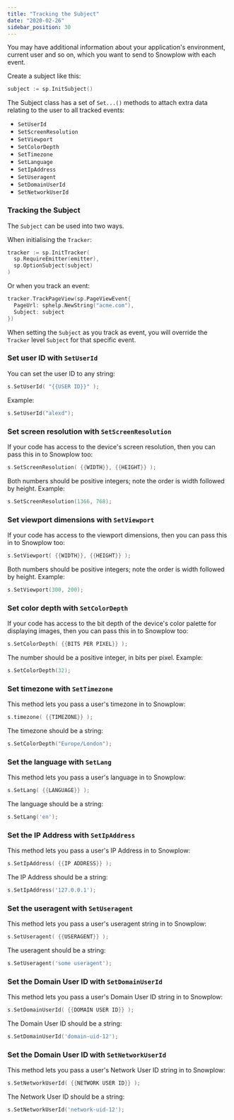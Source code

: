 ```yaml
---
title: "Tracking the Subject"
date: "2020-02-26"
sidebar_position: 30
---
```


You may have additional information about your application's environment, current user and so on, which you want to send to Snowplow with each event.

Create a subject like this:

```go
subject := sp.InitSubject()
```

The Subject class has a set of `Set...()` methods to attach extra data relating to the user to all tracked events:

- `SetUserId`
- `SetScreenResolution`
- `SetViewport`
- `SetColorDepth`
- `SetTimezone`
- `SetLanguage`
- `SetIpAddress`
- `SetUseragent`
- `SetDomainUserId`
- `SetNetworkUserId`

### Tracking the Subject

The `Subject` can be used into two ways.

When initialising the `Tracker`:

```go
tracker := sp.InitTracker(
  sp.RequireEmitter(emitter),
  sp.OptionSubject(subject)
)
```

Or when you track an event:

```go
tracker.TrackPageView(sp.PageViewEvent{
  PageUrl: sphelp.NewString("acme.com"),
  Subject: subject
})
```

When setting the `Subject` as you track as event, you will override the `Tracker` level `Subject` for that specific event.

### Set user ID with `SetUserId`

You can set the user ID to any string:

```go
s.SetUserId( "{{USER ID}}" );
```

Example:

```go
s.SetUserId("alexd");
```

### Set screen resolution with `SetScreenResolution`

If your code has access to the device's screen resolution, then you can pass this in to Snowplow too:

```go
s.SetScreenResolution( {{WIDTH}}, {{HEIGHT}} );
```

Both numbers should be positive integers; note the order is width followed by height. Example:

```go
s.SetScreenResolution(1366, 768);
```

### Set viewport dimensions with `SetViewport`

If your code has access to the viewport dimensions, then you can pass this in to Snowplow too:

```go
s.SetViewport( {{WIDTH}}, {{HEIGHT}} );
```

Both numbers should be positive integers; note the order is width followed by height. Example:

```go
s.SetViewport(300, 200);
```

### Set color depth with `SetColorDepth`

If your code has access to the bit depth of the device's color palette for displaying images, then you can pass this in to Snowplow too:

```go
s.SetColorDepth( {{BITS PER PIXEL}} );
```

The number should be a positive integer, in bits per pixel. Example:

```go
s.SetColorDepth(32);
```

### Set timezone with `SetTimezone`

This method lets you pass a user's timezone in to Snowplow:

```go
s.timezone( {{TIMEZONE}} );
```

The timezone should be a string:

```go
s.SetColorDepth("Europe/London");
```

### Set the language with `SetLang`

This method lets you pass a user's language in to Snowplow:

```go
s.SetLang( {{LANGUAGE}} );
```

The language should be a string:

```go
s.SetLang('en');
```

### Set the IP Address with `SetIpAddress`

This method lets you pass a user's IP Address in to Snowplow:

```go
s.SetIpAddress( {{IP ADDRESS}} );
```

The IP Address should be a string:

```go
s.SetIpAddress('127.0.0.1');
```

### Set the useragent with `SetUseragent`

This method lets you pass a user's useragent string in to Snowplow:

```go
s.SetUseragent( {{USERAGENT}} );
```

The useragent should be a string:

```go
s.SetUseragent('some useragent');
```

### Set the Domain User ID with `SetDomainUserId`

This method lets you pass a user's Domain User ID string in to Snowplow:

```go
s.SetDomainUserId( {{DOMAIN USER ID}} );
```

The Domain User ID should be a string:

```go
s.SetDomainUserId('domain-uid-12');
```

### Set the Domain User ID with `SetNetworkUserId`

This method lets you pass a user's Network User ID string in to Snowplow:

```go
s.SetNetworkUserId( {{NETWORK USER ID}} );
```

The Network User ID should be a string:

```go
s.SetNetworkUserId('network-uid-12');
```
